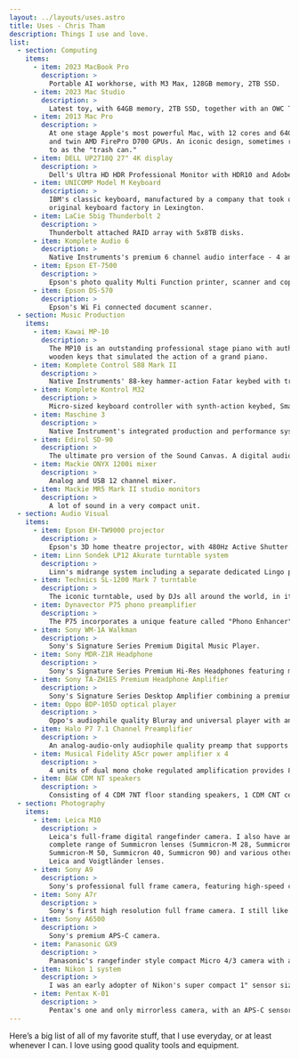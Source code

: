 ```yaml
---
layout: ../layouts/uses.astro
title: Uses - Chris Tham
description: Things I use and love.
list:
  - section: Computing
    items:
      - item: 2023 MacBook Pro
        description: >
          Portable AI workhorse, with M3 Max, 128GB memory, 2TB SSD.
      - item: 2023 Mac Studio
        description: >
          Latest toy, with 64GB memory, 2TB SSD, together with an OWC ThunderBay 4 mini with 4x8TB SSDs.
      - item: 2013 Mac Pro
        description: >
          At one stage Apple's most powerful Mac, with 12 cores and 64GB memory,
          and twin AMD FirePro D700 GPUs. An iconic design, sometimes referred
          to as the "trash can."
      - item: DELL UP2718Q 27" 4K display
        description: >
          Dell's Ultra HD HDR Professional Monitor with HDR10 and Adobe RGB.
      - item: UNICOMP Model M Keyboard
        description: >
          IBM's classic keyboard, manufactured by a company that took over IBM's
          original keyboard factory in Lexington.
      - item: LaCie 5big Thunderbolt 2
        description: >
          Thunderbolt attached RAID array with 5x8TB disks.
      - item: Komplete Audio 6
        description: >
          Native Instruments's premium 6 channel audio interface - 4 analog in/out, 2 digital in/out, 2 headphone out, and MIDI in/out.
      - item: Epson ET-7500
        description: >
          Epson's photo quality Multi Function printer, scanner and copier.
      - item: Epson DS-570
        description: >
          Epson's Wi Fi connected document scanner.
  - section: Music Production
    items:
      - item: Kawai MP-10
        description: >
          The MP10 is an outstanding professional stage piano with authentic
          wooden keys that simulated the action of a grand piano.
      - item: Komplete Control S88 Mark II
        description: >
          Native Instruments' 88-key hammer-action Fatar keybed with true piano feel.
      - item: Komplete Kontrol M32
        description: >
          Micro-sized keyboard controller with synth-action keybed, Smart Play features, NKS ready, OLED display and touch strips.
      - item: Maschine 3
        description: >
          Native Instrument's integrated production and performance system includes sampler, arranger, mixer, FX, and a built-in audio interface.
      - item: Edirol SD-90
        description: >
          The ultimate pro version of the Sound Canvas. A digital audio workstation in a box.
      - item: Mackie ONYX 1200i mixer
        description: >
          Analog and USB 12 channel mixer.
      - item: Mackie MR5 Mark II studio monitors
        description: >
          A lot of sound in a very compact unit.
  - section: Audio Visual
    items:
      - item: Epson EH-TW9000 projector
        description: >
          Epson's 3D home theatre projector, with 480Hz Active Shutter and Full HD, 1080p performance, 2,400 lumens colour/white light output and a contrast ratio of up to 200,000:1.
      - item: Linn Sondek LP12 Akurate turntable system
        description: >
          Linn's midrange system including a separate dedicated Lingo power supply, machined armboard, Krystal cartridge and Linn Akito tonearm, this deck delivers a stunningly musical performance.
      - item: Technics SL-1200 Mark 7 turntable
        description: >
          The iconic turntable, used by DJs all around the world, in it's 50th anniversary limited edition.
      - item: Dynavector P75 phono preamplifier
        description: >
          The P75 incorporates a unique feature called "Phono Enhancer" (PE) which extracts the current signal, improve the magnetic field in the cartridge itself, which in turn provides an even more musical performance.
      - item: Sony WM-1A Walkman
        description: >
          Sony's Signature Series Premium Digital Music Player.
      - item: Sony MDR-Z1R Headphone
        description: >
          Sony's Signature Series Premium Hi-Res Headphones featuring massive 70mm HD drivers, full-range sound up to 120kHz and Hi-Res Audio support. It has resonance-free housing and Fibonacci-patterned grills, and silver-coated OFC cable.
      - item: Sony TA-ZH1ES Premium Headphone Amplifier
        description: >
          Sony's Signature Series Desktop Amplifier combining a premium hybrid DA amplifier with non-feedback S Master HX technology and a custom FPGA (Field Programmable Gate Array) to convert all PCM music sources into DSD™ 11.2MHz.
      - item: Oppo BDP-105D optical player
        description: >
          Oppo's audiophile quality Bluray and universal player with analog 7.1 multichannel audio outputs. It features the Darbee Visual Processor and two ES9018 DAC chips - one for the 7.1-channel output, and another for the dedicated stereo output.
      - item: Halo P7 7.1 Channel Preamplifier
        description: >
          An analog-audio-only audiophile quality preamp that supports up to seven channels.
      - item: Musical Fidelity A5cr power amplifier x 4
        description: >
          4 units of dual mono choke regulated amplification provides 8 channels of 250W each.
      - item: B&W CDM NT speakers
        description: >
          Consisting of 4 CDM 7NT floor standing speakers, 1 CDM CNT centre channel speaker, and 2 602 Series II speakers for surround back channels, and the ASW CDM subwoofer for a full 7.1 listening experience.
  - section: Photography
    items:
      - item: Leica M10
        description: >
          Leica's full-frame digital rangefinder camera. I also have an almost
          complete range of Summicron lenses (Summicron-M 28, Summicron-M 35,
          Summicron-M 50, Summicron 40, Summicron 90) and various other
          Leica and Voigtländer lenses.
      - item: Sony A9
        description: >
          Sony's professional full frame camera, featuring high-speed continuous shooting at up to 20fps, blackout-free shooting, AF/AE live-view tracking, shutter speed up to 1/32000 sec., silent vibration-free Anti-Distortion shutter, sensitivity up to ISO 204800 (extended), pro-style excellent usability, and advanced 4K movie. 24.2-megapixel 35mm full-frame stacked CMOS sensor with integral memory.
      - item: Sony A7r
        description: >
          Sony's first high resolution full frame camera. I still like this because it is one of Sony's smallest and lightest bodies.
      - item: Sony A6500
        description: >
          Sony's premium APS-C camera.
      - item: Panasonic GX9
        description: >
          Panasonic's rangefinder style compact Micro 4/3 camera with a high-resolution tilting viewfinder, 20.3-megapixel MOS sensor and 5-axis Dual IS.
      - item: Nikon 1 system
        description: >
          I was an early adopter of Nikon's super compact 1" sensor size system. I have the J1, V2, V3, and J4 bodies plus a range of Nikon 1 lenses.
      - item: Pentax K-01
        description: >
          Pentax's one and only mirrorless camera, with an APS-C sensor. I use a variety of vintage Pentax lenses.
---
```


Here’s a big list of all of my favorite stuff, that I use everyday, or at least whenever I can. I love
using good quality tools and equipment.
